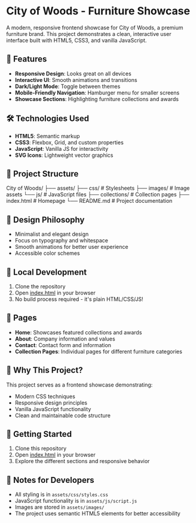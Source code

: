 # City of Woods - Furniture Showcase

A modern, responsive frontend showcase for City of Woods, a premium furniture brand. This project demonstrates a clean, interactive user interface built with HTML5, CSS3, and vanilla JavaScript.

## 🚀 Features

- **Responsive Design**: Looks great on all devices
- **Interactive UI**: Smooth animations and transitions
- **Dark/Light Mode**: Toggle between themes
- **Mobile-Friendly Navigation**: Hamburger menu for smaller screens
- **Showcase Sections**: Highlighting furniture collections and awards

## 🛠️ Technologies Used

- **HTML5**: Semantic markup
- **CSS3**: Flexbox, Grid, and custom properties
- **JavaScript**: Vanilla JS for interactivity
- **SVG Icons**: Lightweight vector graphics

## 📂 Project Structure
City of Woods/ ├── assets/ 
├── css/ # Stylesheets 
├── images/ # Image assets 
└── js/ # JavaScript files 
├── collections/ # Collection pages 
├── index.html # Homepage 
└── README.md # Project documentation

## 🎨 Design Philosophy

- Minimalist and elegant design
- Focus on typography and whitespace
- Smooth animations for better user experience
- Accessible color schemes

## 🔧 Local Development

1. Clone the repository
2. Open [index.html](cci:7://file:///c:/Users/admin/Desktop/CITY%20OF%20WOODS/index.html:0:0-0:0) in your browser
3. No build process required - it's plain HTML/CSS/JS!

## 📝 Pages

- **Home**: Showcases featured collections and awards
- **About**: Company information and values
- **Contact**: Contact form and information
- **Collection Pages**: Individual pages for different furniture categories

## 🌟 Why This Project?

This project serves as a frontend showcase demonstrating:
- Modern CSS techniques
- Responsive design principles
- Vanilla JavaScript functionality
- Clean and maintainable code structure

## 🚀 Getting Started

1. Clone this repository
2. Open [index.html](cci:7://file:///c:/Users/admin/Desktop/CITY%20OF%20WOODS/index.html:0:0-0:0) in your browser
3. Explore the different sections and responsive behavior

## 📝 Notes for Developers

- All styling is in `assets/css/styles.css`
- JavaScript functionality is in `assets/js/script.js`
- Images are stored in `assets/images/`
- The project uses semantic HTML5 elements for better accessibility